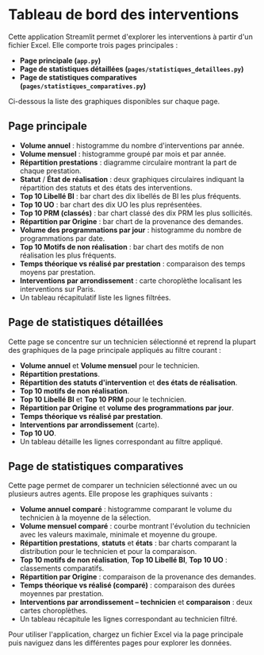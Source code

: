# Tableau de bord des interventions

Cette application Streamlit permet d'explorer les interventions à partir d'un fichier Excel. Elle comporte trois pages principales :

- **Page principale (`app.py`)**
- **Page de statistiques détaillées (`pages/statistiques_detaillees.py`)**
- **Page de statistiques comparatives (`pages/statistiques_comparatives.py`)**

Ci-dessous la liste des graphiques disponibles sur chaque page.

## Page principale

- **Volume annuel** : histogramme du nombre d'interventions par année.
- **Volume mensuel** : histogramme groupé par mois et par année.
- **Répartition prestations** : diagramme circulaire montrant la part de chaque prestation.
- **Statut** / **État de réalisation** : deux graphiques circulaires indiquant la répartition des statuts et des états des interventions.
- **Top 10 Libellé BI** : bar chart des dix libellés de BI les plus fréquents.
- **Top 10 UO** : bar chart des dix UO les plus représentées.
- **Top 10 PRM (classés)** : bar chart classé des dix PRM les plus sollicités.
- **Répartition par Origine** : bar chart de la provenance des demandes.
- **Volume des programmations par jour** : histogramme du nombre de programmations par date.
- **Top 10 Motifs de non réalisation** : bar chart des motifs de non réalisation les plus fréquents.
- **Temps théorique vs réalisé par prestation** : comparaison des temps moyens par prestation.
- **Interventions par arrondissement** : carte choroplèthe localisant les interventions sur Paris.
- Un tableau récapitulatif liste les lignes filtrées.

## Page de statistiques détaillées

Cette page se concentre sur un technicien sélectionné et reprend la plupart des graphiques de la page principale appliqués au filtre courant :

- **Volume annuel** et **Volume mensuel** pour le technicien.
- **Répartition prestations**.
- **Répartition des statuts d'intervention** et **des états de réalisation**.
- **Top 10 motifs de non réalisation**.
- **Top 10 Libellé BI** et **Top 10 PRM** pour le technicien.
- **Répartition par Origine** et **volume des programmations par jour**.
- **Temps théorique vs réalisé par prestation**.
- **Interventions par arrondissement** (carte).
- **Top 10 UO**.
- Un tableau détaille les lignes correspondant au filtre appliqué.

## Page de statistiques comparatives

Cette page permet de comparer un technicien sélectionné avec un ou plusieurs autres agents.
Elle propose les graphiques suivants :

- **Volume annuel comparé** : histogramme comparant le volume du technicien à la moyenne de la sélection.
- **Volume mensuel comparé** : courbe montrant l'évolution du technicien avec les valeurs maximale, minimale et moyenne du groupe.
- **Répartition prestations**, **statuts** et **états** : bar charts comparant la distribution pour le technicien et pour la comparaison.
- **Top 10 motifs de non réalisation**, **Top 10 Libellé BI**, **Top 10 UO** : classements comparatifs.
- **Répartition par Origine** : comparaison de la provenance des demandes.
- **Temps théorique vs réalisé (comparé)** : comparaison des durées moyennes par prestation.
- **Interventions par arrondissement – technicien** et **comparaison** : deux cartes choroplèthes.
- Un tableau récapitule les lignes correspondant au technicien filtré.

Pour utiliser l'application, chargez un fichier Excel via la page principale puis naviguez dans les différentes pages pour explorer les données.
